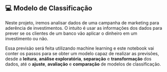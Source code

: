 ## 💻 Modelo de Classificação

Neste projeto, iremos analisar dados de uma campanha de marketing para aderência de investimentos. O intuito é usar as informações dos dados para prever se os clientes de um banco vão aplicar o dinheiro em um investimento ou não.

Essa previsão será feita utilizando machine learning e este notebook vai conter os passos para se obter um modelo capaz de realizar as previsões, desde a **leitura**, **análise exploratória**, **separação** e **transformação** dos dados, até o **ajuste**, **avaliação** e **comparação** de modelos de classificação.